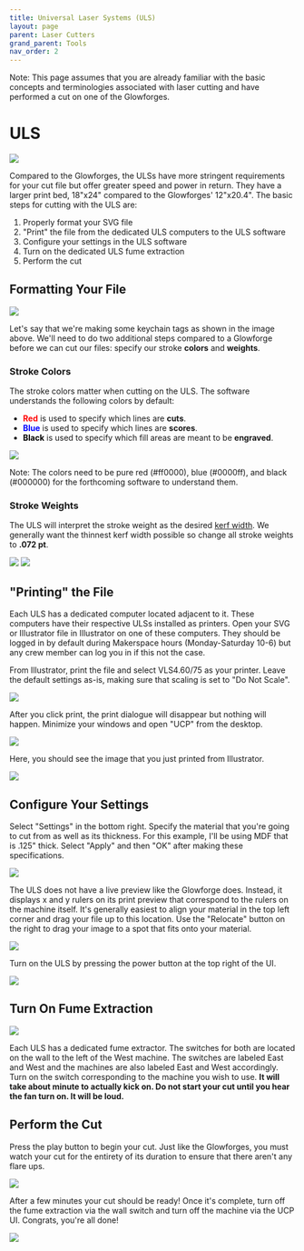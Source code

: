 ```yaml
---
title: Universal Laser Systems (ULS)
layout: page
parent: Laser Cutters
grand_parent: Tools
nav_order: 2
---
```


Note: This page assumes that you are already familiar with the basic concepts and terminologies associated with laser cutting and have performed a cut on one of the Glowforges.

# ULS

![](/assets/images/ULS_Guide/uls.jpeg)

Compared to the Glowforges, the ULSs have more stringent requirements for your cut file but offer greater speed and power in return. They have a larger print bed, 18"x24" compared to the Glowforges' 12"x20.4". The basic steps for cutting with the ULS are:
1. Properly format your SVG file
2. "Print" the file from the dedicated ULS computers to the ULS software
3. Configure your settings in the ULS software
4. Turn on the dedicated ULS fume extraction
5. Perform the cut

## Formatting Your File

![](/assets/images/ULS_Guide/raw_file.png)

Let's say that we're making some keychain tags as shown in the image above. We'll need to do two additional steps compared to a Glowforge before we can cut our files: specify our stroke **colors** and **weights**.

### Stroke Colors

The stroke colors matter when cutting on the ULS. The software understands the following colors by default:
- **<span style="color: red;">Red</span>** is used to specify which lines are **cuts**.
- **<span style="color: blue;">Blue</span>** is used to specify which lines are **scores**.
- **<span style="color: black;">Black</span>** is used to specify which fill areas are meant to be **engraved**.

![](/assets/images/ULS_Guide/colors.png)

Note: The colors need to be pure red (#ff0000), blue (#0000ff), and black (#000000) for the forthcoming software to understand them.

### Stroke Weights

The ULS will interpret the stroke weight as the desired [kerf width](https://www.anikasdiylife.com/what-is-saw-kerf/). We generally want the thinnest kerf width possible so change all stroke weights to **.072 pt**. 

![](/assets/images/ULS_Guide/stroke_weight_zoomed.png)
![](/assets/images/ULS_Guide/stroke_weight.png)

## "Printing" the File

Each ULS has a dedicated computer located adjacent to it. These computers have their respective ULSs installed as printers. Open your SVG or Illustrator file in Illustrator on one of these computers. They should be logged in by default during Makerspace hours (Monday-Saturday 10-6) but any crew member can log you in if this not the case. 

From Illustrator, print the file and select VLS4.60/75 as your printer. Leave the default settings as-is, making sure that scaling is set to "Do Not Scale".

![](/assets/images/ULS_Guide/printer.png)

After you click print, the print dialogue will disappear but nothing will happen. Minimize your windows and open "UCP" from the desktop.

![](/assets/images/ULS_Guide/open_ucp.png)

Here, you should see the image that you just printed from Illustrator.

![](/assets/images/ULS_Guide/ucp_basic.png)

## Configure Your Settings

Select "Settings" in the bottom right. Specify the material that you're going to cut from as well as its thickness. For this example, I'll be using MDF that is .125" thick. Select "Apply" and then "OK" after making these specifications. 

![](/assets/images/ULS_Guide/uls_settings.png)

The ULS does not have a live preview like the Glowforge does. Instead, it displays x and y rulers on its print preview that correspond to the rulers on the machine itself. It's generally easiest to align your material in the top left corner and drag your file up to this location. Use the "Relocate" button on the right to drag your image to a spot that fits onto your material.

![](/assets/images/ULS_Guide/uls_relocate.png)

Turn on the ULS by pressing the power button at the top right of the UI.

![](/assets/images/ULS_Guide/uls_turn_on.png)

## Turn On Fume Extraction

![](/assets/images/ULS_Guide/switches.png)

Each ULS has a dedicated fume extractor. The switches for both are located on the wall to the left of the West machine. The switches are labeled East and West and the machines are also labeled East and West accordingly. Turn on the switch corresponding to the machine you wish to use. **It will take about minute to actually kick on. Do not start your cut until you hear the fan turn on. It will be loud.**

## Perform the Cut

Press the play button to begin your cut. Just like the Glowforges, you must watch your cut for the entirety of its duration to ensure that there aren't any flare ups.

![](/assets/images/ULS_Guide/uls_play.png)

After a few minutes your cut should be ready! Once it's complete, turn off the fume extraction via the wall switch and turn off the machine via the UCP UI. Congrats, you're all done!

![](/assets/images/ULS_Guide/final_cut.jpeg)